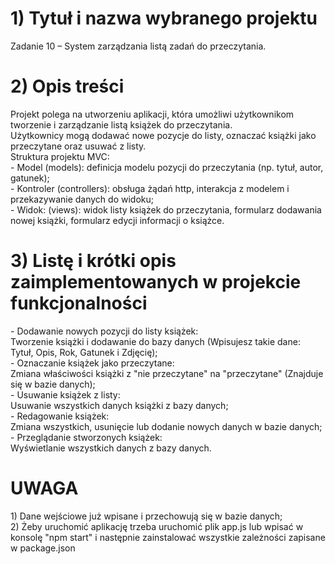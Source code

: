 <h1> 1) Tytuł i nazwa wybranego projektu </h1>
Zadanie 10 – System zarządzania listą zadań do przeczytania.

 <h1> 2) Opis treści</h1>
Projekt polega na utworzeniu aplikacji, która umożliwi użytkownikom tworzenie i zarządzanie listą
książek do przeczytania. <br> Użytkownicy mogą dodawać nowe pozycje do listy, oznaczać książki jako
przeczytane oraz usuwać z listy.<br>
Struktura projektu MVC: <br>
- Model (models): definicja modelu pozycji do przeczytania (np. tytuł, autor, gatunek);<br>
- Kontroler (controllers): obsługa żądań http, interakcja z modelem i przekazywanie danych do widoku;<br>
- Widok: (views): widok listy książek do przeczytania, formularz dodawania nowej książki, formularz
edycji informacji o książce.

 <h1> 3) Listę i krótki opis zaimplementowanych w projekcie funkcjonalności </h1>
- Dodawanie nowych pozycji do listy książek:<br>Tworzenie książki i dodawanie do bazy danych (Wpisujesz takie dane: Tytuł, Opis, Rok, Gatunek i Zdjęcię);<br>
- Oznaczanie książek jako przeczytane: <br>Zmiana właściwości książki z "nie przeczytane" na "przeczytane" (Znajduje się w bazie danych);<br>
- Usuwanie książek z listy:<br>Usuwanie wszystkich danych książki z bazy danych;<br>
- Redagowanie książek: <br>Zmiana wszystkich, usunięcie lub dodanie nowych danych w bazie danych;<br>
- Przeglądanie stworzonych książek:<br>Wyświetlanie wszystkich danych z bazy danych.


<h1>UWAGA</h1>
1) Dane wejściowe już wpisane i przechowują się w bazie danych;<br>
2) Żeby uruchomić aplikację trzeba uruchomić plik app.js lub wpisać w konsolę "npm start" i następnie zainstalować wszystkie zależności zapisane w package.json
